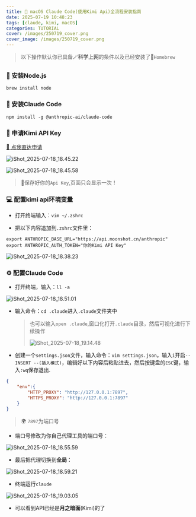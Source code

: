 ```yaml
---
title: 🧭 macOS Claude Code(使用Kimi Api)全流程安装指南
date: 2025-07-19 10:48:23
tags: [claude, kimi, macOS]
categories: TUTORIAL
cover: /images/250719_cover.png
cover_image: /images/250719_cover.png
---
```


>以下操作默认你已具备🪄**科学上网**的条件以及已经安装了🍺`Homebrew`

### 🧩 安装Node.js

```shell
brew install node
```

### 🧠 安装Claude Code

```shell
npm install -g @anthropic-ai/claude-code
```

### 🔑 申请Kimi API Key

[🔗 点我直达申请](https://platform.moonshot.cn/console)

![iShot_2025-07-18_18.45.22](/images/iShot_2025-07-18_18.45.22.png)

![iShot_2025-07-18_18.45.58](/images/iShot_2025-07-18_18.45.58.png)

> 🔔保存好你的`Api Key`,页面只会显示一次！

### 💻 配置kimi api环境变量

- 打开终端输入：`vim ~/.zshrc`

- 把以下内容追加到`.zshrc`文件里：

```shell
export ANTHROPIC_BASE_URL="https://api.moonshot.cn/anthropic"
export ANTHROPIC_AUTH_TOKEN="你的Kimi API Key"
```

![iShot_2025-07-18_18.38.23](/images/iShot_2025-07-18_18.38.23.png)

### ⚙️ 配置Claude Code

- 打开终端，输入：`ll -a`

![iShot_2025-07-18_18.51.01](/images/iShot_2025-07-18_18.51.01.png)

- 输入命令：`cd .claude`进入`.claude`文件夹中

  > 也可以输入`open .claude`,窗口化打开`.claude`目录，然后可视化进行下续操作
  >
  > ![iShot_2025-07-18_19.14.48](/images/iShot_2025-07-18_19.14.48.png)

- 创建一个`settings.json`文件，输入命令：`vim settings.json`，输入`i`开启`-- INSERT --(插入模式)`，编辑好以下内容后粘贴进去，然后按键盘的`ESC`键，输入`:wq`保存退出.

```json
{
    "env":{
        "HTTP_PROXY": "http://127.0.0.1:7897",
        "HTTPS_PROXY": "http://127.0.0.1:7897"
    }
}
```

> 🌍 `7897`为端口号

- 端口号修改为你自己代理工具的端口号：

![iShot_2025-07-18_18.55.59](/images/iShot_2025-07-18_18.55.59.png)

- 最后把代理切换到**全局**：

![iShot_2025-07-18_18.59.21](/images/iShot_2025-07-18_18.59.21.png)

- 终端运行`claude`

![iShot_2025-07-18_19.03.05](/images/iShot_2025-07-18_19.03.05.png)

- 可以看到API已经是**月之暗面**(Kimi)的了
